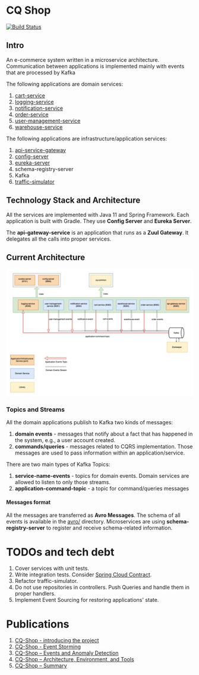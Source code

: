 # CQ Shop
[![Build Status](https://travis-ci.org/mateuszbrycki/cq-shop.svg?branch=master)](https://travis-ci.org/mateuszbrycki/cq-shop)
## Intro
An e-commerce system written in a microservice architecture. Communication between applications is implemented mainly with events that are processed by Kafka

The following applications are domain services:
1. [cart-service](https://github.com/mateuszbrycki/cq-shop/tree/master/cart-service)
2. [logging-service](https://github.com/mateuszbrycki/cq-shop/tree/master/logging-service)
3. [notification-service](https://github.com/mateuszbrycki/cq-shop/tree/master/notification-service)
4. [order-service](https://github.com/mateuszbrycki/cq-shop/tree/master/order-service)
5. [user-management-service](https://github.com/mateuszbrycki/cq-shop/tree/master/user-management-service)
6. [warehouse-service](https://github.com/mateuszbrycki/cq-shop/tree/master/warehouse-service)

The following applications are infrastructure/application services:
1. [api-service-gateway](https://github.com/mateuszbrycki/cq-shop/tree/master/api-gateway-service)
2. [config-server](https://github.com/mateuszbrycki/cq-shop/tree/master/config-server)
3. [eureka-server](https://github.com/mateuszbrycki/cq-shop/tree/master/eureka-server)
4. schema-registry-server
5. Kafka
6. [traffic-simulator](https://github.com/mateuszbrycki/cq-shop/tree/master/traffic-simulator)

## Technology Stack and Architecture
All the services are implemented with Java 11 and Spring Framework. Each application is built with Gradle. They use **Config Server** and **Eureka Server**. 

The **api-gateway-service** is an application that runs as a **Zuul Gateway**. It delegates all the calls into proper services. 

## Current Architecture
![Current Architecture](https://github.com/mateuszbrycki/diary/blob/master/blog/img/cq-shop-architecture.png)

### Topics and Streams
All the domain applications publish to Kafka two kinds of messages:
1. **domain events** - messages that notify about a fact that has happened in the system, e.g., a user account created.
2. **commands/queries** - messages related to CQRS implementation. Those messages are used to pass information within an application/service.

There are two main types of Kafka Topics:
1. **service-name-events** - topics for domain events. Domain services are allowed to listen to only those streams.
2. **application-command-topic** - a topic for command/queries messages

#### Messages format
All the messages are transferred as **Avro Messages**. The schema of all events is available in the [avro/](https://github.com/mateuszbrycki/cq-shop/tree/master/avro) directory. Microservices are using **schema-registry-server** to register and receive schema-related information.

# TODOs and tech debt
1. Cover services with unit tests.
2. Write integration tests. Consider [Spring Cloud Contract](https://github.com/spring-cloud-samples/spring-cloud-contract-samples).
3. Refactor traffic-simulator.
4. Do not use repositories in controllers. Push Queries and handle them in proper handlers.
5. Implement Event Sourcing for restoring applications' state.

# Publications
1. [CQ-Shop - introducing the project](https://github.com/mateuszbrycki/diary/blob/master/blog/20181010-cq-shop-introducing-the-project.md)
2. [CQ-Shop - Event Storming](https://github.com/mateuszbrycki/diary/blob/master/blog/20190214-cq-shop-event-storming.md)
3. [CQ-Shop – Events and Anomaly Detection](https://github.com/mateuszbrycki/diary/blob/master/blog/20190827-cq-shop%E2%80%93events-anomaly-detection.md)
4. [CQ-Shop – Architecture, Environment, and Tools](https://github.com/mateuszbrycki/diary/blob/master/blog/20190905-cq-shop-architecture-environment-and-tools.md)
5. [CQ-Shop – Summary](https://github.com/mateuszbrycki/diary/blob/master/blog/20190916-cq-shop-summary.md)
